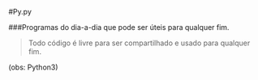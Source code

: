 #Py.py


###Programas do dia-a-dia que pode ser úteis para qualquer fim.

>Todo código é livre para ser compartilhado e usado para qualquer fim.

(obs: Python3)

